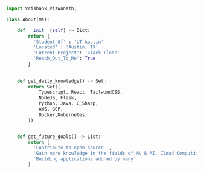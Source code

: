 ```python

import Vrishank_Viswanath;

class About(Me):

    def __init__(self) -> Dict:
        return {
          'Student_Of' : 'UT Austin'
          'Located' : 'Austin, TX'
          'Current-Project': 'Slack Clone'
          'Reach_Out_To_Me': True
        }
        
    
    def get_daily_knowledge() -> Set:
        return Set((
            Typescript, React, TailwindCSS,
            NodeJS, Flask,
            Python, Java, C_Sharp,
            AWS, GCP,
            Docker,Kubernetes,
        ))    


    def get_future_goals() -> List:
        return [
          'Contribute to open source.',
          'Gain more knowledge in the fields of ML & AI, Cloud Computing, and Computational Ethics',
          'Building applications adored by many'
        ]
```
<!-- ![](https://github-readme-stats.vercel.app/api?username=knahsirV&theme=material-palenight&hide_border=true&include_all_commits=true&count_private=true)
![](https://github-readme-stats.vercel.app/api/top-langs/?username=knahsirV&theme=material-palenight&hide_border=true&include_all_commits=false&count_private=false&layout=compact) -->

